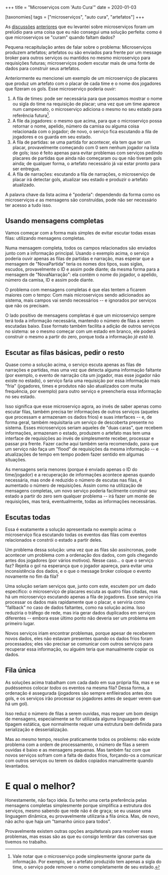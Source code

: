 +++
title = "Microserviços com 'Auto Cura'"
date = 2020-01-03

[taxonomies]
tags = ["microserviços", "auto cura", "artefatos"]
+++

As [discussões](@/code/microservices-artifact-input-state.pt.md)
[anteriores](@/code/microservices-artifact-ejection.pt.md) que eu levantei
sobre microserviços foram um prelúdio para uma coisa que eu não consegui uma
solução perfeita: como é que microserviços se "curam" quando faltam dados?

<!-- more -->

Pequena recapitulação antes de falar sobre o problema: Microserviços produzem
artefatos; artefatos ou são enviados para frente por um message broker para
outros serviços ou mantidos no mesmo microserviço para requisições futuras;
microserviços podem escutar mais de uma fonte de dados para construir seus
artefatos.

Anteriormente eu mencionei um exemplo de um microserviço de placares que
produz um artefato com o placar de cada time e o nome dos jogadores que
fizeram os gols. Esse microserviço poderia ouvir:

1. A fila de times: pode ser necessária para que possamos mostrar o nome ou
   sigla do time na requisição de placar; uma vez que um time aparece num
   campeonato, o microserviço adiciona o mesmo no seu estado para referência
   futura[^1].
2. A file da jogadores: o mesmo que acima, para que o microserviço possa
   retornar o nome, apelido, número da camisa ou alguma coisa relacionada com
   o jogador; de novo, o serviço fica escutando a fila de jogadores e os
   guarda em seu estado.
3. A fila de partidas: se uma partida for acontecer, ela tem que ter um
   placar, provavelmente começando com 0 sem nenhum jogador na lista de gols;
   isso é feito apenas para evitar problemas com serviços pedindo placares de
   partidas que ainda não começaram ou que não tiveram gols ainda; de qualquer
   forma, o artefato necessário já vai estar pronto para ser entregue.
4. A fila de narrações: escutando a fila de narrações, o microserviço de
   placar irá detectar gols, atualizar seu estado e produzir o artefato
   atualizado.

A palavra chave da lista acima é "poderia": dependendo da forma como os
microserviços _e_ as mensagens são construídas, pode não ser necessário ter
acesso a tudo isso.

## Usando mensagens completas

Vamos começar com a forma mais simples de evitar escutar todas essas filas:
utilizando mensagens completas.

Numa mensagem completa, todos os campos relacionados são enviados junto com a
informação principal. Usando o exemplo acima, o serviço poderia ouvir apenas
as filas de partidas e narração, mas esperar que a mensagem de "NovaPartida"
teria os nomes dos tipos, suas siglas, escudos, provavelmente o ID e assim
pode diante; da mesma forma para a mensagem de "NovaNarração": ela contém o
nome do jogador, o apelido, número da camisa, ID e assim pode diante.

O problema com mensagens completas é que elas tentem a ficarem maiores com o
tempo: Com mais microserviços sendo adicionados ao sistema, mais campos vai
sendo necessários -- e ignorados por serviços que não os precisam.

O lado positivo de mensagens completas é que um microserviço sempre terá toda
a informação necessária, mantendo o número de filas a serem escutadas baixo.
Esse formato também facilita a adição de outros serviços no sistema: se o
mesmo começar com um estado em branco, ele poderá construir o mesmo a partir
do zero, porque toda a informação _já está lá_.

## Escutar as filas básicas, pedir o resto

Quase como a solução acima, o serviço escuta apenas as filas de narrações e
partidas, mas uma vez que detecta alguma informação faltante (por exemplo, o
evento de narração cita um jogador, mas esse jogador não existe no estado), o
serviço faria uma requisição por essa informação mais "fria" (jogadores, times
e produtos não são atualizados com muita frequência, por exemplo) para outro
serviço e preencheria essa informação no seu estado.

Isso significa que esse microserviço agora, ao invés de saber apenas como
escutar filas, também precisa ter informações de outros serviços (aqueles que
processam e armazenam os dados frios) e suas interfaces -- e, de forma geral,
também requisitaria um serviço de descoberta presente no sistema. Esses
microserviços seriam aqueles de "duas caras", que recebem informações,
armazenam o estado, produzem o artefato mas tem uma interface de requisições
ao invés de simplesmente receber, processar e passar pra frente. Fazer cache
aqui também seria recomendado, para que um serviço não faça um "flood" de
requisições da mesma informação -- e atualizações de tempo em tempo podem
fazer sentido em algumas situações.

As mensagens seria menores (porque é enviado apenas o ID do time/jogador) e a
recuperação de informações acontece apenas quando necessária, mas onde é
reduzido o número de escutas nas filas, é aumentado o número de requisições.
Assim como na utilização de mensagens completas, um novo serviço poderia
facilmente construir seu estado a partir do zero sem qualquer problema -- irá
fazer um monte de requisições, mas terá, eventualmente, todas as informações
necessárias.

## Escutas todas

Essa é exatamente a solução apresentada no exemplo acima: o microserviço fica
escutando todas os eventos das filas com eventos relacionados e constrói o
estado a partir deles.

Um problema dessa solução: uma vez que as filas são assíncronas, pode
acontecer um problema com a ordenação dos dados, com gols chegando antes dos
jogadores (por vários motivos). Nesse caso... o que o serviço faz? Rejeita o
gol na esperança que o jogador apareça, para evitar uma inconsistência dos
dados, e o que o message broker coloque o evento novamente no fim da fila?

Uma solução seriam serviços que, junto com este, escutem por um dado
específico: o microserviço de placares escuta as quatro filas citadas, mas há
um microserviço escutando apenas a fila de jogadores. Esse serviço iria
processar os dados mais rapidamente que o placar, e serviria como "fallback"
no caso de dados faltantes, como na solução acima. Isso reduziria o tráfego de
rede, mas iria gerar dados duplicados em serviços diferentes -- embora esse
último ponto não deveria ser um problema em primeiro lugar.

Novos serviços iriam encontrar problemas, porque apesar de receberem
novos dados, eles não estavam presentes quando os dados frios foram
processados; eles vão precisar se comunicar com outros serviços para recuperar
essa informação, ou alguém teria que manualmente copiar os dados.

## Fila única

As soluções acima trabalham com cada dado em sua própria fila, mas e se
pudéssemos colocar _todos_ os eventos na mesma fila? Dessa forma, a ordenação
é assegurada (jogadores são sempre enfileirados antes dos gols, e os serviços
irão processar os jogadores antes de sequer verem que há um gol).

Isso reduz o número de filas a serem ouvidas, mas requer um bom design de
mensagens, especialmente se for utilizada alguma linguagem de tipagem
estática, que normalmente requer uma estrutura bem definida para serialização
e desserialização.

Mas ao mesmo tempo, resolve praticamente todos os problems: não existe
problema com a ordem de processamento, o número de filas a serem ouvidas é
baixo e as mensagens pequenas. Mas também faz com que novos serviços sofram
com a falta de dados frios, forçando-os a comunicar com outros serviços ou
terem os dados copiados manualmente quando levantados.

# E qual o melhor?

Honestamente, não faço ideia. Eu tenho uma certa preferência pelas mensagens
completas simplesmente porque simplifica a estrutura dos serviços, mesmo
sabendo que rede não é de graça; se eu usasse uma linguagem dinâmica, eu
provavelmente utilizaria a fila única. Mas, de novo, não acho que haja um
"tamanho único para todos".

Provavelmente existem outras opções arquiteturais para resolver esses
problemas, mas essas são as que eu consigo lembrar das conversas que tivemos
no trabalho.

[^1]: Vale notar que o microserviço pode simplesmente ignorar parte da
  informação. Por exemplo, se o artefato produzido tem apenas a sigla do time,
  o serviço pode remover o nome completamente de seu estado.
